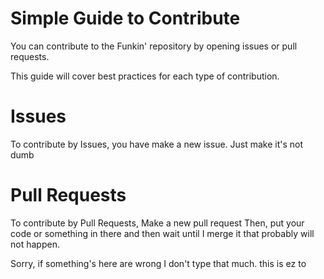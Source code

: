 # Simple Guide to Contribute
You can contribute to the Funkin' repository by opening issues or pull requests.

This guide will cover best practices for each type of contribution.

# Issues
To contribute by Issues, you have make a new issue. Just make it's not dumb

# Pull Requests
To contribute by Pull Requests, Make a new pull request
Then, put your code or something in there and then wait until I merge it that probably will not happen.



Sorry, if something's here are wrong I don't type that much.
this is ez to
